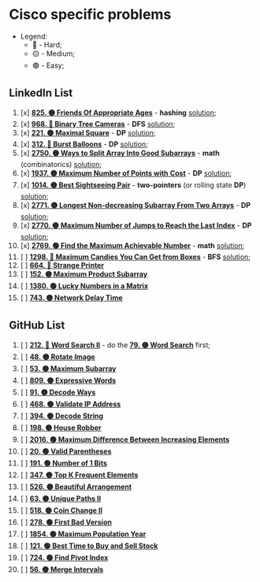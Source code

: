 # Cisco specific problems

- Legend:
  - 🔴 - Hard;
  - 🟡 - Medium;
  - 🟢 - Easy;

## LinkedIn List

1. [x] [**825. 🟡 Friends Of Appropriate Ages**](https://leetcode.com/problems/friends-of-appropriate-ages/description/) - **hashing** [solution](./1FriendsOfAppropriateAges.py);
2. [x] [**968. 🔴 Binary Tree Cameras**](https://leetcode.com/problems/binary-tree-cameras/description/) - **DFS** [solution](./2BinaryTreeCameras.py);
3. [x] [**221. 🟡 Maximal Square**](https://leetcode.com/problems/maximal-square/description/) - **DP** [solution](./3MaximalSquare.py);
4. [x] [**312. 🔴 Burst Balloons**](https://leetcode.com/problems/burst-balloons/description/) - **DP** [solution](./4BurstBaloons.py);
5. [x] [**2750. 🟡 Ways to Split Array Into Good Subarrays**](https://leetcode.com/problems/ways-to-split-array-into-good-subarrays/description/) - **math** (combinatorics) [solution](./5WaysToSplitArrayIntoGoodSubarrays.py);
6. [x] [**1937. 🟡 Maximum Number of Points with Cost**](https://leetcode.com/problems/maximum-number-of-points-with-cost/description/) - **DP** [solution](./6MaximumNumberOfPointsWithCost.py);
7. [x] [**1014. 🟡 Best Sightseeing Pair**](https://leetcode.com/problems/best-sightseeing-pair/description/) - **two-pointers** (or rolling state **DP**) [solution](./7BestSightseeingPair.py);
8. [x] [**2771. 🟡 Longest Non-decreasing Subarray From Two Arrays**](https://leetcode.com/problems/longest-non-decreasing-subarray-from-two-arrays/description/) - **DP** [solution](./8LongestNonDecreasingSubarrayFromTwoArrays.py);
9. [x] [**2770. 🟡 Maximum Number of Jumps to Reach the Last Index**](https://leetcode.com/problems/maximum-number-of-jumps-to-reach-the-last-index/description/) - **DP** [solution](./9MaximumNumberOfJumpsToReachTheLastIndex.py);
10. [x] [**2769. 🟢 Find the Maximum Achievable Number**](https://leetcode.com/problems/find-the-maximum-achievable-number/description/) - **math** [solution](./10FindTheMaximumAchievableNumber.py);
11. [ ] [**1298. 🔴 Maximum Candies You Can Get from Boxes**](https://leetcode.com/problems/maximum-candies-you-can-get-from-boxes/description/) - **BFS** [solution](./11MaximumCandiesYouCanGetFromBoxes.py);
12. [ ] [**664. 🔴 Strange Printer**](https://leetcode.com/problems/strange-printer/description/)
13. [ ] [**152. 🟡 Maximum Product Subarray**](https://leetcode.com/problems/maximum-product-subarray/description/)
14. [ ] [**1380. 🟢 Lucky Numbers in a Matrix**](https://leetcode.com/problems/lucky-numbers-in-a-matrix/description/)
15. [ ] [**743. 🟡 Network Delay Time**](https://leetcode.com/problems/network-delay-time/description/)

## GitHub List

1. [ ] [**212. 🔴 Word Search II**](https://leetcode.com/problems/word-search-ii/description/) - do the [**79. 🟡 Word Search**](https://leetcode.com/problems/word-search/description/) first;
2. [ ] [**48. 🟡 Rotate Image**](https://leetcode.com/problems/rotate-image/description/)
3. [ ] [**53. 🟡 Maximum Subarray**](https://leetcode.com/problems/maximum-subarray/description/)
4. [ ] [**809. 🟡 Expressive Words**](https://leetcode.com/problems/expressive-words/description/)
5. [ ] [**91. 🟡 Decode Ways**](https://leetcode.com/problems/decode-ways/description/)
6. [ ] [**468. 🟡 Validate IP Address**](https://leetcode.com/problems/validate-ip-address/description/)
7. [ ] [**394. 🟡 Decode String**](https://leetcode.com/problems/decode-string/description/)
8. [ ] [**198. 🟡 House Robber**](https://leetcode.com/problems/house-robber/description/)
9. [ ] [**2016. 🟢 Maximum Difference Between Increasing Elements**](https://leetcode.com/problems/maximum-difference-between-increasing-elements/description/)
10. [ ] [**20. 🟢 Valid Parentheses**](https://leetcode.com/problems/valid-parentheses/description/)
11. [ ] [**191. 🟢 Number of 1 Bits**](https://leetcode.com/problems/number-of-1-bits/description/)
12. [ ] [**347. 🟡 Top K Frequent Elements**](https://leetcode.com/problems/top-k-frequent-elements/description/)
13. [ ] [**526. 🟡 Beautiful Arrangement**](https://leetcode.com/problems/beautiful-arrangement/description/)
14. [ ] [**63. 🟡 Unique Paths II**](https://leetcode.com/problems/unique-paths-ii/description/)
15. [ ] [**518. 🟡 Coin Change II**](https://leetcode.com/problems/coin-change-ii/description/)
16. [ ] [**278. 🟢 First Bad Version**](https://leetcode.com/problems/first-bad-version/description/)
17. [ ] [**1854. 🟢 Maximum Population Year**](https://leetcode.com/problems/maximum-population-year/description/)
18. [ ] [**121. 🟢 Best Time to Buy and Sell Stock**](https://leetcode.com/problems/best-time-to-buy-and-sell-stock/description/)
19. [ ] [**724. 🟢 Find Pivot Index**](https://leetcode.com/problems/find-pivot-index/description/)
20. [ ] [**56. 🟡 Merge Intervals**](https://leetcode.com/problems/merge-intervals/description/)
